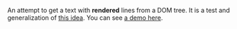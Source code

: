 An attempt to get a text with **rendered** lines from a DOM tree. It is a test and generalization of [this idea](https://stackoverflow.com/a/55605049/3167855). You can see [a demo here](https://lines-of-rendered-text.glitch.me/).
